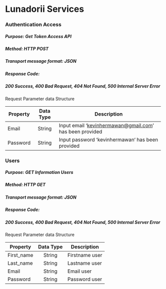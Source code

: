 # Lunadorii Services

### Authentication Access

##### Purpose: Get Token Access API

##### Method: HTTP POST
##### Transport message format: JSON
##### Response Code:  
##### 200 Success, 400 Bad Request, 404 Not Found, 500 Internal Server Error

Request Parameter data Structure

| Property      | Data Type     | Description                                             |
| ------------- |:-------------:| --------------------------------------------------------|
| Email         | String        | Input email ‘kevinhermawan@gmail.com’ has been provided |
| Password      | String        | Input password ‘kevinhermawan‘ has been provided        |


### Users

##### Purpose: GET Information Users

##### Method: HTTP GET
##### Transport message format: JSON
##### Response Code:  
##### 200 Success, 400 Bad Request, 404 Not Found, 500 Internal Server Error

Request Parameter data Structure

| Property           |Data Type      | Description                                             |
| ------------------ |:-------------:| ---------------|
| First_name         | String        | Firstname user |
| Last_name          | String        | Lastname user  |
| Email              | String        | Email user     |
| Password           | String        | Password user  |